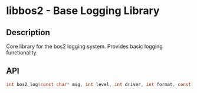 # libbos2 - Base Logging Library

## Description
Core library for the bos2 logging system. Provides basic logging functionality.

## API
```c
int bos2_log(const char* msg, int level, int driver, int format, const char* path);
